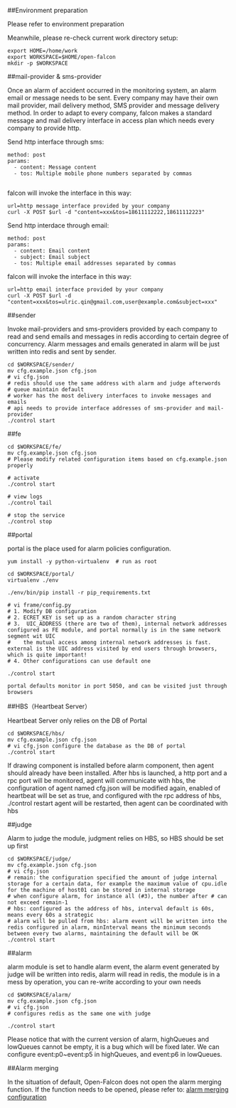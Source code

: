 

##Environment preparation

Please refer to environment preparation

Meanwhile, please re-check current work directory setup:

```
export HOME=/home/work
export WORKSPACE=$HOME/open-falcon
mkdir -p $WORKSPACE
```

##mail-provider & sms-provider

Once an alarm of accident occurred in the monitoring system, an alarm email or message needs to be sent. Every company may have their own mail provider, mail delivery method, SMS provider and message delivery method. In order to adapt to every company, falcon makes a standard message and mail delivery interface in access plan which needs every company to provide http.

Send http interface through sms:

```
method: post
params:
  - content: Message content
  - tos: Multiple mobile phone numbers separated by commas
  
```

falcon will invoke the interface in this way:

```
url=http message interface provided by your company
curl -X POST $url -d "content=xxx&tos=18611112222,18611112223"
```

Send http interdace through email:

```
method: post
params:
  - content: Email content
  - subject: Email subject
  - tos: Multiple email addresses separated by commas

```

falcon will invoke the interface in this way:

```
url=http email interface provided by your company
curl -X POST $url -d "content=xxx&tos=ulric.qin@gmail.com,user@example.com&subject=xxx"
```

##sender

Invoke mail-providers and sms-providers provided by each company to read and send emails and messages in redis according to certain degree of concurrency. Alarm messages and emails generated in alarm will be just written into redis and sent by sender.

```
cd $WORKSPACE/sender/
mv cfg.example.json cfg.json
# vi cfg.json
# redis should use the same address with alarm and judge afterwords
# queue maintain default
# worker has the most delivery interfaces to invoke messages and emails
# api needs to provide interface addresses of sms-provider and mail-provider
./control start
```
##fe

```
cd $WORKSPACE/fe/
mv cfg.example.json cfg.json
# Please modify related configuration items based on cfg.example.json properly

# activate 
./control start

# view logs
./control tail

# stop the service
./control stop
```
##portal

portal is the place used for alarm policies configuration.

```
yum install -y python-virtualenv  # run as root

cd $WORKSPACE/portal/
virtualenv ./env

./env/bin/pip install -r pip_requirements.txt

# vi frame/config.py
# 1. Modify DB configuration
# 2. ECRET_KEY is set up as a random character string
# 3.  UIC_ADDRESS (there are two of them), internal network addresses configured as FE module, and portal normally is in the same network segment wit UIC
#    the mutual access among internal network addresses is fast. external is the UIC address visited by end users through browsers, which is quite important!
# 4. Other configurations can use default one

./control start

portal defaults monitor in port 5050, and can be visited just through browsers
```
##HBS（Heartbeat Server）

Heartbeat Server only relies on the DB of Portal

```
cd $WORKSPACE/hbs/
mv cfg.example.json cfg.json
# vi cfg.json configure the database as the DB of portal
./control start
```

If drawing component is installed before alarm component, then agent should already have been installed. After hbs is launched, a http port and a rpc port will be monitored, agent will communicate with hbs, the configuration of agent named cfg.json will be modified again, enabled of heartbeat will be set as true, and configured with the rpc address of hbs, ./control restart agent will be restarted, then agent can be coordinated with hbs

##judge

Alarm to judge the module, judgment relies on HBS, so HBS should be set up first  

```
cd $WORKSPACE/judge/
mv cfg.example.json cfg.json
# vi cfg.json
# remain: the configuration specified the amount of judge internal storage for a certain data, for example the maximum value of cpu.idle for the machine of host01 can be stored in internal storage
# when configure alarm, for instance all (#3), the number after # can not exceed remain-1
# hbs: configured as the address of hbs, interval default is 60s, means every 60s a strategic
# alarm will be pulled from hbs: alarm event will be written into the redis configured in alarm, minInterval means the minimum seconds between every two alarms, maintaining the default will be OK
./control start
```

##alarm

alarm module is set to handle alarm event, the alarm event generated by judge will be written into redis, alarm will read in redis, the module is in a mess by operation, you can re-write according to your own needs

```
cd $WORKSPACE/alarm/
mv cfg.example.json cfg.json
# vi cfg.json
# configures redis as the same one with judge

./control start
```
Please notice that with the current version of alarm, highQueues and lowQueues cannot be empty, it is a bug which will be fixed later. We can configure event:p0~event:p5 in highQueues, and event:p6 in lowQueues.


##Alarm merging

In the situation of default, Open-Falcon does not open the alarm merging function. If the function needs to be opened, please refer to: [alarm merging configuration]() 


























